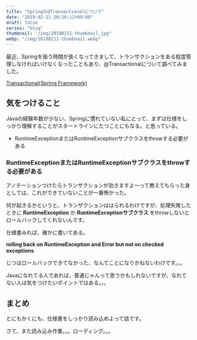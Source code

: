 ```yaml
---
title: "Springの@Transactionalについて"
date: "2019-02-11 20:20:12+09:00"
draft: false
series: "blog"
thumbnail: "/img/20190211-thumbnail.jpg"
webp: "/img/20190211-thumbnail.webp"
---
```

最近、Springを扱う時間が長くなってきまして、トランザクションをある程度管理しなければいけなくなったこともあり、@Transactionalについて調べてみました。  

[Transactional(Spring Framework)](https://docs.spring.io/spring-framework/docs/current/javadoc-api/org/springframework/transaction/annotation/Transactional.html)

## 気をつけること

Javaの経験年数が少ない、Springに慣れていない私にとって、まずは仕様をしっかり理解することがスタートラインにたつことにもなる。と思っている。  

<ul>
 	<li>RuntimeExceptionまたはRuntimeExceptionサブクラスをthrowする必要がある</li>
</ul>

### RuntimeExceptionまたはRuntimeExceptionサブクラスをthrowする必要がある

アノテーションつけたらトランザクションが効きますよ〜って教えてもらった身としては、これができていないことが一番怖かった。  

何が起きるかというと、トランザクションははられるわけですが、処理失敗したときに **RuntimeException** か **RuntimeExceptionサブクラス** をthrowしないとロールバックしてくれないんです。

仕様書みれば、確かに書いてある。  

**rolling back on RuntimeException and Error but not on checked exceptions**

じつはロールバックできてなかった、なんてことになりかねないわけです。。。  

Javaになれてる人であれば、普通じゃんって思うかもしれないですが、なれてない人は気をつけたいポイントではある。。。  

## まとめ

とにもかくにも、仕様書をしっかり読み込めよって話です。  

さて、また読み込み作業。。。ローディング。。。  